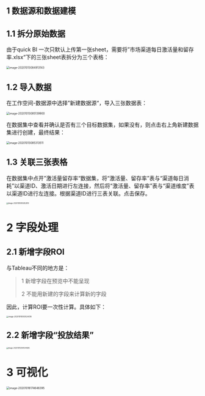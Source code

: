 

## 1 数据源和数据建模

## 1.1 拆分原始数据 

由于quick BI 一次只默认上传第一张sheet，需要将”市场渠道每日激活量和留存率.xlsx“下的三张sheet表拆分为三个表格： 

<img src="https://blog20200906.oss-cn-hangzhou.aliyuncs.com/uPic/image-20201013084913143.png" alt="image-20201013084913143" style="zoom:50%;" />

## 1.2 导入数据

在工作空间-数据源中选择”新建数据源“，导入三张数据表：

<img src="https://blog20200906.oss-cn-hangzhou.aliyuncs.com/uPic/image-20201013085139900.png" alt="image-20201013085139900" style="zoom:50%;" />

在数据集中查看并确认是否有三个目标数据集，如果没有，则点击右上角新建数据集进行创建，最终结果：  

<img src="https://blog20200906.oss-cn-hangzhou.aliyuncs.com/uPic/image-20201013085313511.png" alt="image-20201013085313511" style="zoom:50%;" />



## 1.3 关联三张表格

在数据集中点开”激活量留存率“数据集，将“激活量、留存率”表与“渠道每日消耗”以渠道ID、激活日期进行左连接，然后将“激活量、留存率”表与“渠道维度”表以渠道ID进行左连接。根据渠道ID进行三表关联。点击保存。

<img src="https://blog20200906.oss-cn-hangzhou.aliyuncs.com/uPic/image-20201016165852819.png" alt="image-20201016165852819" style="zoom:30%;" />



# 2 字段处理 

## 2.1 新增字段ROI

与Tableau不同的地方是： 

> 1 新增字段在预览中不能呈现
>
> 2 不能用新建的字段来计算新的字段

因此，计算ROI要一次性计算。具体如下：  

<img src="https://blog20200906.oss-cn-hangzhou.aliyuncs.com/uPic/image-20201015093524218.png" alt="image-20201015093524218" style="zoom:33%;" />

## 2.2 新增字段“投放结果”

<img src="https://blog20200906.oss-cn-hangzhou.aliyuncs.com/uPic/image-20201015094544685.png" alt="image-20201015094544685" style="zoom:30%;" />

# 3 可视化 

<img src="https://blog20200906.oss-cn-hangzhou.aliyuncs.com/uPic/image-20201016174646395.png" alt="image-20201016174646395" style="zoom:50%;" />